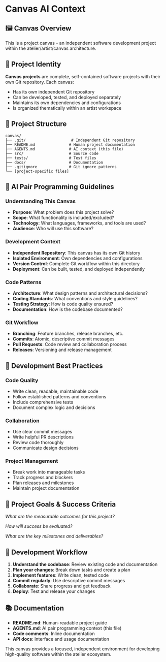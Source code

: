 # Canvas AI Context

## 🖼️ Canvas Overview
This is a project canvas - an independent software development project within the atelier/artist/canvas architecture.

## 🎯 Project Identity
**Canvas projects** are complete, self-contained software projects with their own Git repository. Each canvas:
- Has its own independent Git repository
- Can be developed, tested, and deployed separately
- Maintains its own dependencies and configurations
- Is organized thematically within an artist workspace

## 📁 Project Structure
```
canvas/
├── .git/                    # Independent Git repository
├── README.md               # Human project documentation
├── AGENTS.md               # AI context (this file)
├── src/                    # Source code
├── tests/                  # Test files
├── docs/                   # Documentation
├── .gitignore              # Git ignore patterns
└── [project-specific files]
```

## 🤖 AI Pair Programming Guidelines

### Understanding This Canvas
- **Purpose**: What problem does this project solve?
- **Scope**: What functionality is included/excluded?
- **Technology**: What languages, frameworks, and tools are used?
- **Audience**: Who will use this software?

### Development Context
- **Independent Repository**: This canvas has its own Git history
- **Isolated Environment**: Own dependencies and configurations
- **Version Control**: Complete Git workflow within this directory
- **Deployment**: Can be built, tested, and deployed independently

### Code Patterns
- **Architecture**: What design patterns and architectural decisions?
- **Coding Standards**: What conventions and style guidelines?
- **Testing Strategy**: How is code quality ensured?
- **Documentation**: How is the codebase documented?

### Git Workflow
- **Branching**: Feature branches, release branches, etc.
- **Commits**: Atomic, descriptive commit messages
- **Pull Requests**: Code review and collaboration process
- **Releases**: Versioning and release management

## 🔧 Development Best Practices

### Code Quality
- Write clean, readable, maintainable code
- Follow established patterns and conventions
- Include comprehensive tests
- Document complex logic and decisions

### Collaboration
- Use clear commit messages
- Write helpful PR descriptions
- Review code thoroughly
- Communicate design decisions

### Project Management
- Break work into manageable tasks
- Track progress and blockers
- Plan releases and milestones
- Maintain project documentation

## 🎯 Project Goals & Success Criteria

*What are the measurable outcomes for this project?*

*How will success be evaluated?*

*What are the key milestones and deliverables?*

## 🚀 Development Workflow

1. **Understand the codebase**: Review existing code and documentation
2. **Plan your changes**: Break down tasks and create a plan
3. **Implement features**: Write clean, tested code
4. **Commit regularly**: Use descriptive commit messages
5. **Collaborate**: Share progress and get feedback
6. **Deploy**: Test and release your changes

## 📚 Documentation
- **README.md**: Human-readable project guide
- **AGENTS.md**: AI pair programming context (this file)
- **Code comments**: Inline documentation
- **API docs**: Interface and usage documentation

This canvas provides a focused, independent environment for developing high-quality software within the atelier ecosystem.